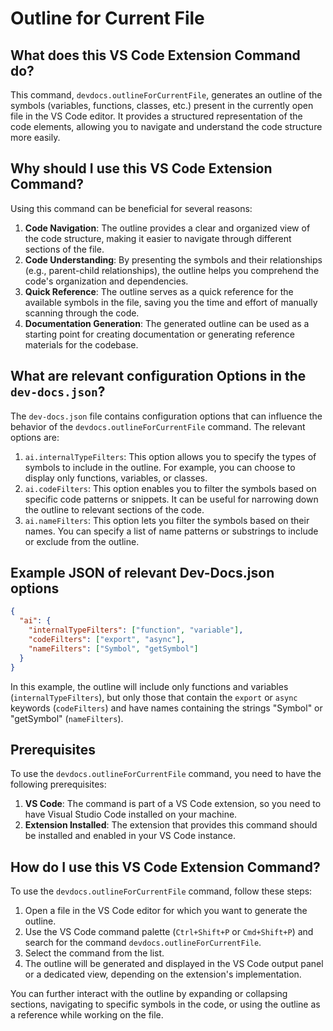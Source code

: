 
  
  # **Outline for Current File**

## What does this VS Code Extension Command do?

This command, `devdocs.outlineForCurrentFile`, generates an outline of the symbols (variables, functions, classes, etc.) present in the currently open file in the VS Code editor. It provides a structured representation of the code elements, allowing you to navigate and understand the code structure more easily.

## Why should I use this VS Code Extension Command?

Using this command can be beneficial for several reasons:

1. **Code Navigation**: The outline provides a clear and organized view of the code structure, making it easier to navigate through different sections of the file.
2. **Code Understanding**: By presenting the symbols and their relationships (e.g., parent-child relationships), the outline helps you comprehend the code's organization and dependencies.
3. **Quick Reference**: The outline serves as a quick reference for the available symbols in the file, saving you the time and effort of manually scanning through the code.
4. **Documentation Generation**: The generated outline can be used as a starting point for creating documentation or generating reference materials for the codebase.

## What are relevant configuration Options in the `dev-docs.json`?

The `dev-docs.json` file contains configuration options that can influence the behavior of the `devdocs.outlineForCurrentFile` command. The relevant options are:

1. `ai.internalTypeFilters`: This option allows you to specify the types of symbols to include in the outline. For example, you can choose to display only functions, variables, or classes.
2. `ai.codeFilters`: This option enables you to filter the symbols based on specific code patterns or snippets. It can be useful for narrowing down the outline to relevant sections of the code.
3. `ai.nameFilters`: This option lets you filter the symbols based on their names. You can specify a list of name patterns or substrings to include or exclude from the outline.

## Example JSON of relevant Dev-Docs.json options

```json
{
  "ai": {
    "internalTypeFilters": ["function", "variable"],
    "codeFilters": ["export", "async"],
    "nameFilters": ["Symbol", "getSymbol"]
  }
}
```

In this example, the outline will include only functions and variables (`internalTypeFilters`), but only those that contain the `export` or `async` keywords (`codeFilters`) and have names containing the strings "Symbol" or "getSymbol" (`nameFilters`).

## Prerequisites

To use the `devdocs.outlineForCurrentFile` command, you need to have the following prerequisites:

1. **VS Code**: The command is part of a VS Code extension, so you need to have Visual Studio Code installed on your machine.
2. **Extension Installed**: The extension that provides this command should be installed and enabled in your VS Code instance.

## How do I use this VS Code Extension Command?

To use the `devdocs.outlineForCurrentFile` command, follow these steps:

1. Open a file in the VS Code editor for which you want to generate the outline.
2. Use the VS Code command palette (`Ctrl+Shift+P` or `Cmd+Shift+P`) and search for the command `devdocs.outlineForCurrentFile`.
3. Select the command from the list.
4. The outline will be generated and displayed in the VS Code output panel or a dedicated view, depending on the extension's implementation.

You can further interact with the outline by expanding or collapsing sections, navigating to specific symbols in the code, or using the outline as a reference while working on the file.
  
  